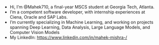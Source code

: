 - Hi, I’m @Mahek710, a final-year MSCS student at Georgia Tech, Atlanta.
- I’m a competent software developer, with internship experiences at Ciena, Oracle and SAP Labs.
- I’m currently specializing in Machine Learning, and working on projects spanning Deep Learning, Data Analysis, Large Language Models, and Computer Vision Models
- My LinkedIn: https://www.linkedin.com/in/mahek-mishra-/

